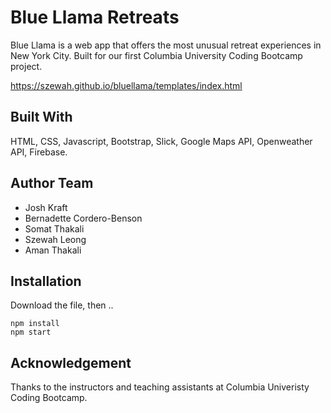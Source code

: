 # Blue Llama Retreats

Blue Llama is a web app that offers the most unusual retreat experiences in New York City. Built for our first Columbia University Coding Bootcamp project. 

https://szewah.github.io/bluellama/templates/index.html

## Built With
HTML, CSS, Javascript, Bootstrap, Slick, Google Maps API, Openweather API, Firebase.

## Author Team
- Josh Kraft
- Bernadette Cordero-Benson
- Somat Thakali
- Szewah Leong
- Aman Thakali

## Installation
Download the file, then ..

```
npm install
npm start
```

## Acknowledgement
Thanks to the instructors and teaching assistants at Columbia Univeristy Coding Bootcamp.
